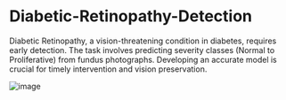 # Diabetic-Retinopathy-Detection
Diabetic Retinopathy, a vision-threatening condition in diabetes, requires early detection. The task involves predicting severity classes (Normal to Proliferative) from fundus photographs. Developing an accurate model is crucial for timely intervention and vision preservation.

![image](https://github.com/b-kashyap/Diabetic-Retinopathy-Detection/assets/155677382/2d5bfb2b-2515-477b-8271-883ca38c3b40)

